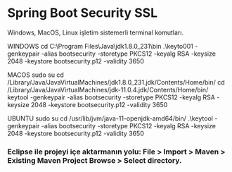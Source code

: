 # Spring Boot Security SSL

Windows, MacOS, Linux işletim sistemerli terminal komutları.

WINDOWS
cd C:\Program Files\Java\jdk1.8.0_231\bin
.\keyto001 -genkeypair -alias bootsecurity -storetype PKCS12 -keyalg RSA -keysize 2048 -keystore bootsecurity.p12 -validity 3650


MACOS
sudo su
cd /Library/Java/JavaVirtualMachines/jdk1.8.0_231.jdk/Contents/Home/bin/
cd /Library/Java/JavaVirtualMachines/jdk-11.0.4.jdk/Contents/Home/bin/
keytool -genkeypair -alias bootsecurity -storetype PKCS12 -keyalg RSA -keysize 2048 -keystore bootsecurity.p12 -validity 3650


UBUNTU
sudo su
cd /usr/lib/jvm/java-11-openjdk-amd64/bin/
.\keytool -genkeypair -alias bootsecurity -storetype PKCS12 -keyalg RSA -keysize 2048 -keystore bootsecurity.p12 -validity 3650


### Eclipse ile projeyi içe aktarmanın yolu: File > Import > Maven > Existing Maven Project Browse > Select directory.
